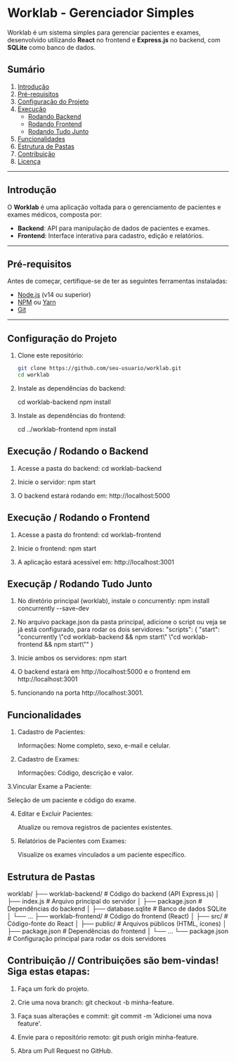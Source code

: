# Worklab - Gerenciador Simples

Worklab é um sistema simples para gerenciar pacientes e exames, desenvolvido utilizando **React** no frontend e **Express.js** no backend, com **SQLite** como banco de dados.

## Sumário

1. [Introdução](#introdução)
2. [Pré-requisitos](#pré-requisitos)
3. [Configuração do Projeto](#configuração-do-projeto)
4. [Execução](#execução)
   - [Rodando Backend](#rodando-o-backend)
   - [Rodando Frontend](#rodando-o-frontend)
   - [Rodando Tudo Junto](#rodando-tudo-junto)
5. [Funcionalidades](#funcionalidades)
6. [Estrutura de Pastas](#estrutura-de-pastas)
7. [Contribuição](#contribuição)
8. [Licença](#licença)

---

## Introdução

O **Worklab** é uma aplicação voltada para o gerenciamento de pacientes e exames médicos, composta por:
- **Backend**: API para manipulação de dados de pacientes e exames.
- **Frontend**: Interface interativa para cadastro, edição e relatórios.

---

## Pré-requisitos

Antes de começar, certifique-se de ter as seguintes ferramentas instaladas:
- [Node.js](https://nodejs.org) (v14 ou superior)
- [NPM](https://www.npmjs.com/) ou [Yarn](https://yarnpkg.com/)
- [Git](https://git-scm.com/)

---

## Configuração do Projeto

1. Clone este repositório:
   ```bash
   git clone https://github.com/seu-usuario/worklab.git
   cd worklab

2. Instale as dependências do backend:

    cd worklab-backend
    npm install

3. Instale as dependências do frontend:

   cd ../worklab-frontend
   npm install

##    Execução / Rodando o Backend

1. Acesse a pasta do backend:
   cd worklab-backend

2. Inicie o servidor:
   npm start

3. O backend estará rodando em: http://localhost:5000   


## Execução / Rodando o Frontend

1. Acesse a pasta do frontend:
   cd worklab-frontend

2. Inicie o frontend:
   npm start

3. A aplicação estará acessível em: http://localhost:3001


## Execuçãp / Rodando Tudo Junto

1. No diretório principal (worklab), instale o concurrently:
   npm install concurrently --save-dev

2. No arquivo package.json da pasta principal, adicione o script ou veja se já está configurado, para rodar os dois servidores:
   "scripts": {
  "start": "concurrently \\"cd worklab-backend && npm start\\" \\"cd worklab-frontend && npm start\\""
}

3. Inicie ambos os servidores:
   npm start

4. O backend estará em http://localhost:5000 e o frontend em http://localhost:3001

5. funcionando na porta http://localhost:3001.

## Funcionalidades

1. Cadastro de Pacientes:

   Informações: Nome completo, sexo, e-mail e celular.

2. Cadastro de Exames:

   Informações: Código, descrição e valor.

3.Vincular Exame a Paciente:

   Seleção de um paciente e código do exame.

4. Editar e Excluir Pacientes:

   Atualize ou remova registros de pacientes existentes.

5. Relatórios de Pacientes com Exames:

   Visualize os exames vinculados a um paciente específico.

## Estrutura de Pastas

   worklab/
├── worklab-backend/       # Código do backend (API Express.js)
│   ├── index.js           # Arquivo principal do servidor
│   ├── package.json       # Dependências do backend
│   ├── database.sqlite    # Banco de dados SQLite
│   └── ...
├── worklab-frontend/      # Código do frontend (React)
│   ├── src/               # Código-fonte do React
│   ├── public/            # Arquivos públicos (HTML, ícones)
│   ├── package.json       # Dependências do frontend
│   └── ...
└── package.json           # Configuração principal para rodar os dois servidores



## Contribuição // Contribuições são bem-vindas! Siga estas etapas:

1. Faça um fork do projeto.

2. Crie uma nova branch: git checkout -b minha-feature.

3. Faça suas alterações e commit: git commit -m 'Adicionei uma nova feature'.

4. Envie para o repositório remoto: git push origin minha-feature.

5. Abra um Pull Request no GitHub.

